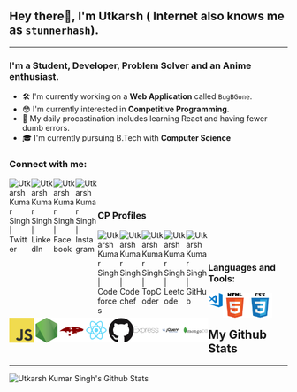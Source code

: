 ## Hey there👋, I'm Utkarsh ( Internet also knows me as ``stunnerhash``).

---
### I'm a Student, Developer, Problem Solver and an Anime enthusiast.
- 🛠  I'm currently working on a **Web Application** called ``BugBGone``.
- 😳 I'm currently interested in **Competitive Programming**.
- 🤠 My daily procastination includes learning React and having fewer dumb errors.
- 🎓 I'm currently pursuing B.Tech with **Computer Science**   

### Connect with me:
[<img align="left" alt="Utkarsh Kumar Singh | Twitter"    width="40px" src="https://cdn.jsdelivr.net/npm/simple-icons@v3/icons/twitter.svg"   />][twitter]
[<img align="left" alt="Utkarsh Kumar Singh | LinkedIn"   width="40px" src="https://cdn.jsdelivr.net/npm/simple-icons@v3/icons/linkedin.svg"  />][linkedin]
[<img align="left" alt="Utkarsh Kumar Singh | Facebook"   width="40px" src="https://cdn.jsdelivr.net/npm/simple-icons@v3/icons/facebook.svg"  />][facebook]
[<img align="left" alt="Utkarsh Kumar Singh | Instagram"  width="40px" src="https://cdn.jsdelivr.net/npm/simple-icons@v3/icons/instagram.svg" />][insta]
<br />
<br/>

### CP Profiles
[<img align="left" alt="Utkarsh Kumar Singh | Codeforces" width="40px" src="https://cdn.jsdelivr.net/npm/simple-icons@v3/icons/codeforces.svg"/>][codeforces]
[<img align="left" alt="Utkarsh Kumar Singh | Codechef"   width="40px" src="https://cdn.jsdelivr.net/npm/simple-icons@v3/icons/codechef.svg"  />][codechef]
[<img align="left" alt="Utkarsh Kumar Singh | TopCoder"   width="40px" src="https://cdn.jsdelivr.net/npm/simple-icons@v3/icons/topcoder.svg"  />][topcoder]
[<img align="left" alt="Utkarsh Kumar Singh | Leetcode"   width="40px" src="https://cdn.jsdelivr.net/npm/simple-icons@v3/icons/leetcode.svg"  />][leetcode]
[<img align="left" alt="Utkarsh Kumar Singh | GitHub"     width="40px" src="https://cdn.jsdelivr.net/npm/simple-icons@v3/icons/github.svg"    />][github]
<br/>
<br/>

### Languages and Tools:

<img align="left" alt="Visual Studio Code" width="26px" src="https://raw.githubusercontent.com/github/explore/80688e429a7d4ef2fca1e82350fe8e3517d3494d/topics/visual-studio-code/visual-studio-code.png" />
<img align="left" alt="HTML5"     width="45px" src="https://raw.githubusercontent.com/github/explore/80688e429a7d4ef2fca1e82350fe8e3517d3494d/topics/html/html.png"           />
<img align="left" alt="CSS3"      width="45px" src="https://raw.githubusercontent.com/github/explore/80688e429a7d4ef2fca1e82350fe8e3517d3494d/topics/css/css.png"             />
<img align="left" alt="JavaScript"width="45px"src="https://raw.githubusercontent.com/github/explore/80688e429a7d4ef2fca1e82350fe8e3517d3494d/topics/javascript/javascript.png"/>
<img align="left" alt="Node.js"   width="45px" src="https://raw.githubusercontent.com/github/explore/80688e429a7d4ef2fca1e82350fe8e3517d3494d/topics/nodejs/nodejs.png"       />
<img align="left" alt="MongoDB"   width="45px" src="https://raw.githubusercontent.com/github/explore/80688e429a7d4ef2fca1e82350fe8e3517d3494d/topics/mongoose/mongoose.png"   />
<img align="left" alt="React"     width="45px" src="https://raw.githubusercontent.com/github/explore/80688e429a7d4ef2fca1e82350fe8e3517d3494d/topics/react/react.png"         />
<img align="left" alt="GitHub"    width="45px" src="https://raw.githubusercontent.com/github/explore/78df643247d429f6cc873026c0622819ad797942/topics/github/github.png"       />
<img align="left" alt="MongoDB"   width="45px" src="https://raw.githubusercontent.com/github/explore/80688e429a7d4ef2fca1e82350fe8e3517d3494d/topics/express/express.png"     />
<img align="left" alt="MongoDB"   width="45px" src="https://raw.githubusercontent.com/github/explore/80688e429a7d4ef2fca1e82350fe8e3517d3494d/topics/jquery/jquery.png"       />
<img align="left" alt="MongoDB"   width="45px" src="https://raw.githubusercontent.com/github/explore/80688e429a7d4ef2fca1e82350fe8e3517d3494d/topics/mongodb/mongodb.png"     />
<br />
<br />

## My Github Stats
---
<img align="left" alt="Utkarsh Kumar Singh's Github Stats" src="https://github-readme-stats.vercel.app/api?username=stunnerhash&show_icons=true&hide_border=true">

[topcoder]:   https://topcoder.com/members/stunnerhash/
[atcoder]:    https://atcoder.jp/users/stunnerhash/
[linkedin]:   https://linkedin.com/in/stunnerhash/
[codeforces]: https://codeforces.com/stunnerhash/
[insta]:      https://instagram.com/stunnerhash/
[leetcode]:   https://leetcode.com/stunnerhash/
[twitter]:    https://twitter.com/stunnerhash/
[github]:     https://github.com/stunnerhash/
[codechef]:   https://codechef.com/stunnerhash/
[facebook]:   https://facebook.com/stunnerhash/
